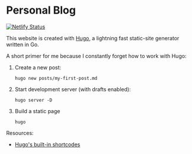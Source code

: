 Personal Blog
====

[![Netlify Status](https://api.netlify.com/api/v1/badges/775e43c0-c5d7-4614-8a68-0af3c26f18c0/deploy-status)](https://app.netlify.com/sites/jibbow/deploys)

This website is created with [Hugo](https://gohugo.io/), a lightning fast static-site generator written in Go.

A short primer for me because I constantly forget how to work with Hugo:

1. Create a new post:  
   ```
   hugo new posts/my-first-post.md
   ```
2. Start development server (with drafts enabled):  
   ```
   hugo server -D
   ```
3. Build a static page  
   ```
   hugo
   ```


Resources:

 - [Hugo's built-in shortcodes](https://gohugo.io/content-management/shortcodes/#use-hugo-s-built-in-shortcodes)
